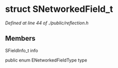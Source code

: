 # struct SNetworkedField_t

*Defined at line 44 of ./public/reflection.h*

## Members

SFieldInfo_t info

public enum ENetworkedFieldType type



